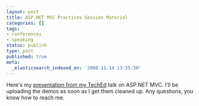 ```yaml
---
layout: post
title: ASP.NET MVC Practices Session Material
categories: []
tags:
- conferences
- speaking
status: publish
type: post
published: true
meta:
  _elasticsearch_indexed_on: '2008-11-14 13:55:50'
---
```

<p>Here's my <a href="http://hadihariri.com/Downloads/ASPNETMVCPractices.pdf">presentation from my TechEd</a> talk on ASP.NET MVC. I'll be uploading the demos as soon as I get them cleaned up. Any questions, you know how to reach me. </p>
